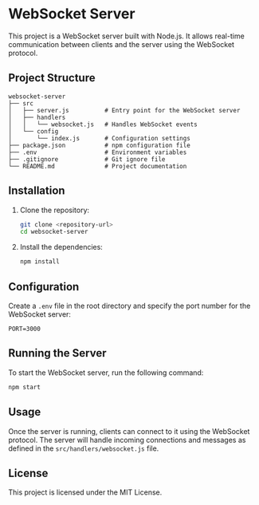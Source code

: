 # WebSocket Server

This project is a WebSocket server built with Node.js. It allows real-time communication between clients and the server using the WebSocket protocol.

## Project Structure

```
websocket-server
├── src
│   ├── server.js          # Entry point for the WebSocket server
│   ├── handlers
│   │   └── websocket.js   # Handles WebSocket events
│   └── config
│       └── index.js       # Configuration settings
├── package.json           # npm configuration file
├── .env                   # Environment variables
├── .gitignore             # Git ignore file
└── README.md              # Project documentation
```

## Installation

1. Clone the repository:
   ```bash
   git clone <repository-url>
   cd websocket-server
   ```

2. Install the dependencies:
   ```bash
   npm install
   ```

## Configuration

Create a `.env` file in the root directory and specify the port number for the WebSocket server:

```
PORT=3000
```

## Running the Server

To start the WebSocket server, run the following command:

```bash
npm start
```

## Usage

Once the server is running, clients can connect to it using the WebSocket protocol. The server will handle incoming connections and messages as defined in the `src/handlers/websocket.js` file.

## License

This project is licensed under the MIT License.